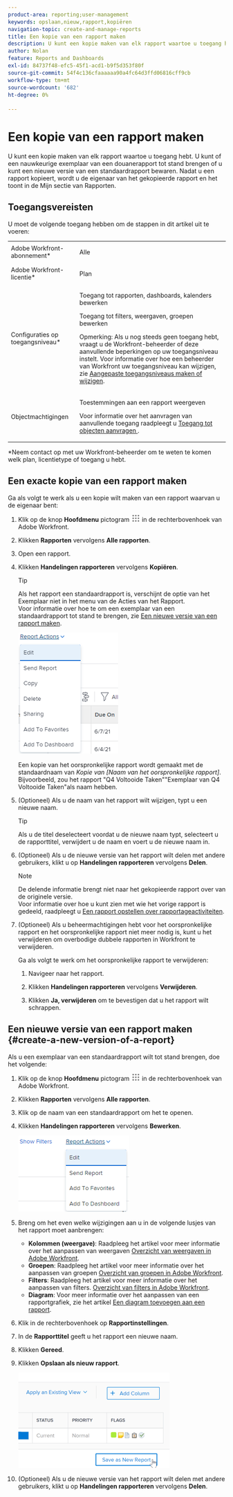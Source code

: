 ```yaml
---
product-area: reporting;user-management
keywords: opslaan,nieuw,rapport,kopiëren
navigation-topic: create-and-manage-reports
title: Een kopie van een rapport maken
description: U kunt een kopie maken van elk rapport waartoe u toegang hebt. U kunt of een nauwkeurige exemplaar van een douanerapport tot stand brengen of u kunt een nieuwe versie van een standaardrapport bewaren. Nadat u een rapport kopieert, wordt u de eigenaar van het gekopieerde rapport en het toont in de Mijn sectie van Rapporten.
author: Nolan
feature: Reports and Dashboards
exl-id: 84737f48-efc5-45f1-acd1-b9f5d353f80f
source-git-commit: 54f4c136cfaaaaaa90a4fc64d3ffd06816cff9cb
workflow-type: tm+mt
source-wordcount: '682'
ht-degree: 0%

---
```


# Een kopie van een rapport maken

U kunt een kopie maken van elk rapport waartoe u toegang hebt. U kunt of een nauwkeurige exemplaar van een douanerapport tot stand brengen of u kunt een nieuwe versie van een standaardrapport bewaren. Nadat u een rapport kopieert, wordt u de eigenaar van het gekopieerde rapport en het toont in de Mijn sectie van Rapporten.

## Toegangsvereisten

U moet de volgende toegang hebben om de stappen in dit artikel uit te voeren:

<table style="table-layout:auto"> 
 <col> 
 <col> 
 <tbody> 
  <tr> 
   <td role="rowheader">Adobe Workfront-abonnement*</td> 
   <td> <p>Alle</p> </td> 
  </tr> 
  <tr> 
   <td role="rowheader">Adobe Workfront-licentie*</td> 
   <td> <p>Plan </p> </td> 
  </tr> 
  <tr> 
   <td role="rowheader">Configuraties op toegangsniveau*</td> 
   <td> <p>Toegang tot rapporten, dashboards, kalenders bewerken</p> <p>Toegang tot filters, weergaven, groepen bewerken</p> <p>Opmerking: Als u nog steeds geen toegang hebt, vraagt u de Workfront-beheerder of deze aanvullende beperkingen op uw toegangsniveau instelt. Voor informatie over hoe een beheerder van Workfront uw toegangsniveau kan wijzigen, zie <a href="../../../administration-and-setup/add-users/configure-and-grant-access/create-modify-access-levels.md" class="MCXref xref">Aangepaste toegangsniveaus maken of wijzigen</a>.</p> </td> 
  </tr> 
  <tr> 
   <td role="rowheader">Objectmachtigingen</td> 
   <td> <p>Toestemmingen aan een rapport weergeven</p> <p>Voor informatie over het aanvragen van aanvullende toegang raadpleegt u <a href="../../../workfront-basics/grant-and-request-access-to-objects/request-access.md" class="MCXref xref">Toegang tot objecten aanvragen </a>.</p> </td> 
  </tr> 
 </tbody> 
</table>

&#42;Neem contact op met uw Workfront-beheerder om te weten te komen welk plan, licentietype of toegang u hebt.

## Een exacte kopie van een rapport maken

Ga als volgt te werk als u een kopie wilt maken van een rapport waarvan u de eigenaar bent:

1. Klik op de knop **Hoofdmenu** pictogram ![](assets/main-menu-icon.png) in de rechterbovenhoek van Adobe Workfront.

1. Klikken **Rapporten** vervolgens **Alle rapporten**.
1. Open een rapport.
1. Klikken **Handelingen rapporteren** vervolgens **Kopiëren**.

   >[!TIP]
   >
   >Als het rapport een standaardrapport is, verschijnt de optie van het Exemplaar niet in het menu van de Acties van het Rapport.\
   >Voor informatie over hoe te om een exemplaar van een standaardrapport tot stand te brengen, zie [Een nieuwe versie van een rapport maken](#create-a-new-version-of-a-report).

   ![Rapport kopiëren](assets/nwe-fulllistofreportactions-2022.png)

   Een kopie van het oorspronkelijke rapport wordt gemaakt met de standaardnaam van *Kopie van [Naam van het oorspronkelijke rapport]*. Bijvoorbeeld, zou het rapport &quot;Q4 Voltooide Taken&quot;&quot;Exemplaar van Q4 Voltooide Taken&quot;als naam hebben.

1. (Optioneel) Als u de naam van het rapport wilt wijzigen, typt u een nieuwe naam.

   >[!TIP]
   >
   >Als u de titel deselecteert voordat u de nieuwe naam typt, selecteert u de rapporttitel, verwijdert u de naam en voert u de nieuwe naam in.

1. (Optioneel) Als u de nieuwe versie van het rapport wilt delen met andere gebruikers, klikt u op **Handelingen rapporteren** vervolgens **Delen**.

   >[!NOTE]
   >
   >De delende informatie brengt niet naar het gekopieerde rapport over van de originele versie.\
   >Voor informatie over hoe u kunt zien met wie het vorige rapport is gedeeld, raadpleegt u [Een rapport opstellen over rapportageactiviteiten](../../../reports-and-dashboards/reports/report-usage/create-report-reporting-activities.md#identify).

1. (Optioneel) Als u beheermachtigingen hebt voor het oorspronkelijke rapport en het oorspronkelijke rapport niet meer nodig is, kunt u het verwijderen om overbodige dubbele rapporten in Workfront te verwijderen.

   Ga als volgt te werk om het oorspronkelijke rapport te verwijderen:

   1. Navigeer naar het rapport.
   1. Klikken **Handelingen rapporteren** vervolgens **Verwijderen**.

   1. Klikken **Ja, verwijderen** om te bevestigen dat u het rapport wilt schrappen.

## Een nieuwe versie van een rapport maken {#create-a-new-version-of-a-report}

Als u een exemplaar van een standaardrapport wilt tot stand brengen, doe het volgende:

1. Klik op de knop **Hoofdmenu** pictogram ![](assets/main-menu-icon.png) in de rechterbovenhoek van Adobe Workfront.

1. Klikken **Rapporten** vervolgens **Alle rapporten**.
1. Klik op de naam van een standaardrapport om het te openen.
1. Klikken **Handelingen rapporteren** vervolgens **Bewerken**.

   ![Rapport bewerken](assets/nwe-reportactionsfordefaultreport-2022.png)

1. Breng om het even welke wijzigingen aan u in de volgende lusjes van het rapport moet aanbrengen:

   * **Kolommen (weergave)**: Raadpleeg het artikel voor meer informatie over het aanpassen van weergaven [Overzicht van weergaven in Adobe Workfront](../../../reports-and-dashboards/reports/reporting-elements/views-overview.md).
   * **Groepen**: Raadpleeg het artikel voor meer informatie over het aanpassen van groepen [Overzicht van groepen in Adobe Workfront](../../../reports-and-dashboards/reports/reporting-elements/groupings-overview.md).
   * **Filters**: Raadpleeg het artikel voor meer informatie over het aanpassen van filters. [Overzicht van filters in Adobe Workfront](../../../reports-and-dashboards/reports/reporting-elements/filters-overview.md).
   * **Diagram**: Voor meer informatie over het aanpassen van een rapportgrafiek, zie het artikel [Een diagram toevoegen aan een rapport](../../../reports-and-dashboards/reports/creating-and-managing-reports/add-chart-report.md).

1. Klik in de rechterbovenhoek op **Rapportinstellingen**.
1. In de **Rapporttitel** geeft u het rapport een nieuwe naam.
1. Klikken **Gereed**.
1. Klikken **Opslaan als nieuw rapport**.

   ![](assets/nwe-save-as-new-report-350x220.png)

1. (Optioneel) Als u de nieuwe versie van het rapport wilt delen met andere gebruikers, klikt u op **Handelingen rapporteren** vervolgens **Delen**.

